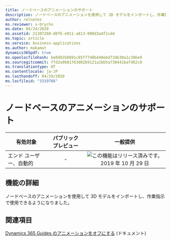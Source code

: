 ```yaml
---
title: ノードベースのアニメーションのサポート
description: ノードベースのアニメーションを使用して 3D モデルをインポートし、作業指示で使用します。
author: relnotes
ms.reviewer: v-brycho
ms.date: 04/24/2020
ms.assetid: 21307268-d0f6-e911-a813-000d3a4f1cdd
ms.topic: article
ms.service: business-applications
ms.author: makamat
dynamics365pdf: true
ms.openlocfilehash: be0d92b8891c85f7748b440ebd734b30a1c386e9
ms.sourcegitcommit: ffd2a9b81763d82b9121a2bb5a738441bafd62c8
ms.translationtype: HT
ms.contentlocale: ja-JP
ms.lasthandoff: 04/29/2020
ms.locfileid: "3319766"
---
```

# <a name="support-for-node-based-animations"></a>ノードベースのアニメーションのサポート


| 有効対象    |  パブリック プレビュー | 一般提供 | 
| ---------- | :----------: |:----------: |
|エンド ユーザー、自動的|-| ![この機能はリリース済みです。](/dynamics365-release-plan/media/green-checkmark.png "この機能はリリース済みです。") 2019 年 10 月 29 日|






## <a name="feature-details"></a>機能の詳細
<!--feature detail start -->
ノードベースのアニメーションを使用して 3D モデルをインポートし、作業指示で使用できるようになりました。
<!--feature detail end -->










## <a name="see-also"></a>関連項目

<!--docs start-->
[Dynamics 365 Guides のアニメーションをオフにする](https://docs.microsoft.com/dynamics365/mixed-reality/guides/hololens-app-orientation#turn-off-animations) (ドキュメント)
<!--docs end-->
